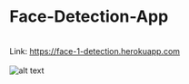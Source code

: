 # Face-Detection-App
  \
Link: https://face-1-detection.herokuapp.com  
  \
![alt text](https://github.com/Ismail24A/facerecognition/blob/master/thumbnail.png?raw=true)
